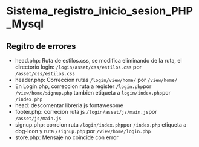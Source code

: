 # Sistema_registro_inicio_sesion_PHP_Mysql

## Regitro de errores

- head.php: Ruta de estilos.css, se modifica eliminando de la ruta, el directorio login: `/login/asset/css/estilos.css` por `/asset/css/estilos.css`
- header.php: Correccion rutas `/login/view/home/` por `/view/home/`
- En Login.php, correccion ruta a register `/login.php`por `/view/home/signup.php` tambien etiqueta a `login/index.php`por `/index.php`
- head: descomentar libreria js fontawesome
- footer.php: correcion ruta js `/login/asset/js/main.js`por `/asset/js/main.js`
- signup.php: corrcion ruta `/login/index.php`por `/index.php` etiqueta a dog-icon y ruta `/signup.php` por `/view/home/login.php`
- store.php: Mensaje no coincide con error